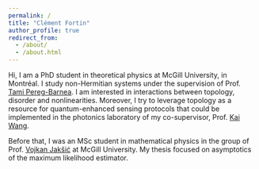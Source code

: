 ```yaml
---
permalink: /
title: "Clément Fortin"
author_profile: true
redirect_from: 
  - /about/
  - /about.html
---
```


Hi, I am a PhD student in theoretical physics at McGill University, in Montréal. I study non-Hermitian systems under the supervision of Prof. [Tami Pereg-Barnea](https://pbtami.wixsite.com/mysite-1). I am interested in interactions between topology, disorder and nonlinearities. Moreover, I try to leverage topology as a resource for quantum-enhanced sensing protocols that could be implemented in the photonics laboratory of my co-supervisor, Prof. [Kai Wang](https://kw.physics.mcgill.ca/). 

Before that, I was an MSc student in mathematical physics in the group of Prof. [Vojkan Jakšić](https://jaksic.xyz/) at McGill University. My thesis focused on asymptotics of the maximum likelihood estimator. 

